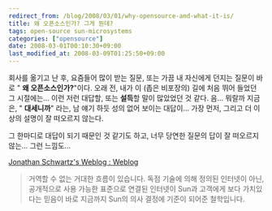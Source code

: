 ```yaml
---
redirect_from: /blog/2008/03/01/why-opensource-and-what-it-is/
title: 왜 오픈소스인가? 그게 뭔데?
tags: open-source sun-microsystems
categories: ["opensource"]
date: 2008-03-01T00:10:30+09:00
last_modified_at: 2008-03-09T01:25:50+09:00
---
```

회사를 옮기고 난 후, 요즘들어 많이 받는 질문, 또는 가끔 내 자신에게 던지는
질문이 바로 " **왜 오픈소스인가?**"이다.
오래 전, 내가 이 (좁은 비포장의) 길에 처음 뛰어 들었던 그 시절에는... 이런
저런 대답할, 또는 **설득**할 말이 많았었던 것 같다. 음... 뭐랄까 지금은,
" **대세니까**" 라는, 남 얘기 하듯 성의 없어 보이는 대답이... 가장 먼저,
그리고 더 이상의 설명이 잘 떠오르지 않는다.

그 한마디로 대답이 되기 때문인 것 같기도 하고, 너무 당연한 질문의 답이 잘
떠오르지 않는... 그런 느낌도...

[Jonathan Schwartz's Weblog : Weblog](http://blogs.sun.com/jonathan_ko/entry/%EA%B1%B0%EC%97%AD%ED%95%A0_%EC%88%98_%EC%97%86%EB%8A%94_%EA%B1%B0%EB%8C%80%ED%95%9C_%ED%9D%90%EB%A6%84)

> 거역할 수 없는 거대한 흐름이 있습니다. 독점 기술에 의해 정의된 인터넷이 아닌, 공개적으로 사용 가능한 표준으로 연결된 인터넷이 Sun과 고객에게 보다 가치있다는 믿음이 바로 지금까지 Sun의 의사 결정에 기준이 되어준 철학입니다.

